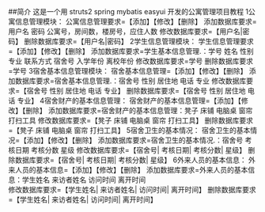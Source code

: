 ##简介
这是一个用 struts2 spring  mybatis  easyui  开发的公寓管理项目教程
1公寓信息管理模块：
公寓信息管理要求=【添加】【修改】【删除】
添加数据库要求= 用户名 密码 公寓号，房间数，楼房号，应住人数
修改数据库要求=【用户名|密码】
删除数据库要求=【用户名|密码】
2学生信息管理模块：
学生信息管理要求=【添加】【修改】【删除】
添加数据库要求=学生基本信息管理.：学号 姓名 性别 专业 联系方式 宿舍号 入学年份 离校年份
修改数据库要求=学号
删除数据库要求=学号
3宿舍基本信息管理模块：
宿舍基本信息管理=【添加】【修改】【删除】
添加数据库要求=宿舍基本信息管理.：宿舍号 性别 居住地 电话 专业 
修改数据库要求=【宿舍号 性别 居住地 电话 专业】
删除数据库要求=【宿舍号 性别 居住地 电话 专业】
4宿舍财产的基本信息管理：
宿舍财产的基本信息管理=【添加】【修改】【删除】
添加数据库要求=宿舍财产的基本信息管理：凳子 床铺 电脑桌 窗帘 打扫工具 
修改数据库要求=【凳子 床铺 电脑桌 窗帘 打扫工具】
删除数据库要求=【凳子 床铺 电脑桌 窗帘 打扫工具】
5宿舍卫生的基本情况：
宿舍卫生的基本情况=【添加】【修改】【删除】
添加数据库要求=宿舍卫生的基本情况.：宿舍号 考核日期 考核分数 星级 
修改数据库要求=【宿舍号| 考核日期| 考核分数| 星级】
删除数据库要求=【宿舍号| 考核日期| 考核分数| 星级】 
6外来人员的基本信息：
外来人员的基本信息=【添加】【修改】【删除】
添加数据库要求=外来人员的基本信息：学生姓名 来访者姓名 访问时间  离开时间  
修改数据库要求=【学生姓名| 来访者姓名| 访问时间|  离开时间】 
删除数据库要求=【学生姓名| 来访者姓名| 访问时间|  离开时间】 
